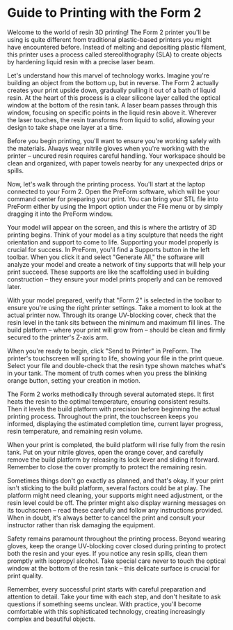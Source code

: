 # Guide to Printing with the Form 2

Welcome to the world of resin 3D printing! The Form 2 printer you'll be using is quite different from traditional plastic-based printers you might have encountered before. Instead of melting and depositing plastic filament, this printer uses a process called stereolithography (SLA) to create objects by hardening liquid resin with a precise laser beam.

Let's understand how this marvel of technology works. Imagine you're building an object from the bottom up, but in reverse. The Form 2 actually creates your print upside down, gradually pulling it out of a bath of liquid resin. At the heart of this process is a clear silicone layer called the optical window at the bottom of the resin tank. A laser beam passes through this window, focusing on specific points in the liquid resin above it. Wherever the laser touches, the resin transforms from liquid to solid, allowing your design to take shape one layer at a time.

Before you begin printing, you'll want to ensure you're working safely with the materials. Always wear nitrile gloves when you're working with the printer – uncured resin requires careful handling. Your workspace should be clean and organized, with paper towels nearby for any unexpected drips or spills.

Now, let's walk through the printing process. You'll start at the laptop connected to your Form 2. Open the PreForm software, which will be your command center for preparing your print. You can bring your STL file into PreForm either by using the Import option under the File menu or by simply dragging it into the PreForm window.

Your model will appear on the screen, and this is where the artistry of 3D printing begins. Think of your model as a tiny sculpture that needs the right orientation and support to come to life. Supporting your model properly is crucial for success. In PreForm, you'll find a Supports button in the left toolbar. When you click it and select "Generate All," the software will analyze your model and create a network of tiny supports that will help your print succeed. These supports are like the scaffolding used in building construction – they ensure your model prints properly and can be removed later.

With your model prepared, verify that "Form 2" is selected in the toolbar to ensure you're using the right printer settings. Take a moment to look at the actual printer now. Through its orange UV-blocking cover, check that the resin level in the tank sits between the minimum and maximum fill lines. The build platform – where your print will grow from – should be clean and firmly secured to the printer's Z-axis arm.

When you're ready to begin, click "Send to Printer" in PreForm. The printer's touchscreen will spring to life, showing your file in the print queue. Select your file and double-check that the resin type shown matches what's in your tank. The moment of truth comes when you press the blinking orange button, setting your creation in motion.

The Form 2 works methodically through several automated steps. It first heats the resin to the optimal temperature, ensuring consistent results. Then it levels the build platform with precision before beginning the actual printing process. Throughout the print, the touchscreen keeps you informed, displaying the estimated completion time, current layer progress, resin temperature, and remaining resin volume.

When your print is completed, the build platform will rise fully from the resin tank. Put on your nitrile gloves, open the orange cover, and carefully remove the build platform by releasing its lock lever and sliding it forward. Remember to close the cover promptly to protect the remaining resin.

Sometimes things don't go exactly as planned, and that's okay. If your print isn't sticking to the build platform, several factors could be at play. The platform might need cleaning, your supports might need adjustment, or the resin level could be off. The printer might also display warning messages on its touchscreen – read these carefully and follow any instructions provided. When in doubt, it's always better to cancel the print and consult your instructor rather than risk damaging the equipment.

Safety remains paramount throughout the printing process. Beyond wearing gloves, keep the orange UV-blocking cover closed during printing to protect both the resin and your eyes. If you notice any resin spills, clean them promptly with isopropyl alcohol. Take special care never to touch the optical window at the bottom of the resin tank – this delicate surface is crucial for print quality.

Remember, every successful print starts with careful preparation and attention to detail. Take your time with each step, and don't hesitate to ask questions if something seems unclear. With practice, you'll become comfortable with this sophisticated technology, creating increasingly complex and beautiful objects.
